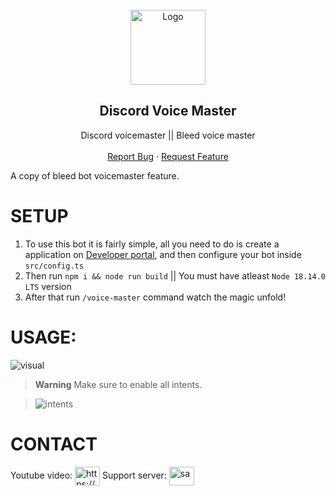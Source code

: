 <br/>
<div align="center">
  <a href="https://github.com/iLxlo/Discord-Voice-Master">
    <img src="https://upload.wikimedia.org/wikipedia/tr/c/c7/Discord_logo_new.svg" alt="Logo" width="120" height="120">
  </a>
  
  <h2 align="center">Discord Voice Master</h3>

  <p align="center">
    Discord voicemaster || Bleed voice master
    <br />
    <br />
    <a href="https://github.com/iLxlo/Discord-Voice-Master/issues">Report Bug</a>
    ·
    <a href="https://github.com/iLxlo/Discord-Voice-Master/issues">Request Feature</a>
  </p>
</p>
</div>

A copy of bleed bot voicemaster feature.

# SETUP
1) To use this bot it is fairly simple, all you need to do is create a application on [Developer portal](https://discord.com/developers/applications), and then configure your bot inside `src/config.ts`
2) Then run `npm i && node run build` || You must have atleast `Node 18.14.0 LTS` version
3) After that run `/voice-master` command watch the magic unfold!


# USAGE:
![visual](./assets/Readme/visual.gif)



> **Warning**
> Make sure to enable all intents.

> ![intents](https://github.com/iLxlo/Discord-Voice-Master/assets/98545753/ede8af0d-b3b5-4bf3-926a-b6406128c2a7)

# CONTACT 
Youtube video: 
<a href="https://www.youtube.com/watch?v=YOkO216h8nM" target="blank"><img align="center" src="https://raw.githubusercontent.com/rahuldkjain/github-profile-readme-generator/master/src/images/icons/Social/youtube.svg" alt="https://www.youtube.com/watch?v=yoko216h8nm" height="30" width="40" /></a>
Support server: <a href="https://discord.gg/4vByuaRKkm" target="blank"><img align="center" src="https://raw.githubusercontent.com/rahuldkjain/github-profile-readme-generator/master/src/images/icons/Social/discord.svg" alt="sa" height="30" width="40" /></a>
</p>

